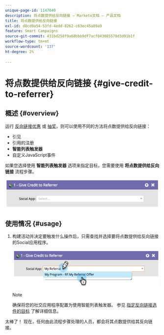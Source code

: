 ```yaml
---
unique-page-id: 1147040
description: 将点数提供给反向链接 — Marketo文档 — 产品文档
title: 将点数提供给反向链接
exl-id: d8cd9a54-53fd-4edd-8262-c63ec45a89a9
feature: Smart Campaigns
source-git-commit: 431bd258f9a68bbb9df7acf043085578d3d91b1f
workflow-type: tm+mt
source-wordcount: '137'
ht-degree: 2%

---
```


# 将点数提供给反向链接 {#give-credit-to-referrer}

## 概述 {#overview}

运行 [反向链接优惠](/help/marketo/product-docs/demand-generation/social/referral-offers/create-a-referral-offer.md) 或 [抽奖](/help/marketo/product-docs/demand-generation/social/sweepstakes/create-sweepstakes.md)，则可以使用不同的方法将点数提供给反向链接：

* 引见
* 引用的注册
* **智能列表触发器**
* 自定义JavaScript事件

如果您选择使用 **智能列表触发器** 选项来指定目标，您需要使用 **将点数提供给反向链接** 流程步骤。

![](assets/image2014-9-22-15-3a59-3a18.png)

## 使用情况 {#usage}

1. 构建活动并决定要触发什么操作后，只需查找并选择要将点数提供给反向链接的Social应用程序。

   ![](assets/image2014-9-22-15-3a59-3a39.png)

   >[!NOTE]
   >
   >确保将您的社交应用程序配置为使用智能列表触发器。 参见  [指定反向链接选件的目标](/help/marketo/product-docs/demand-generation/social/referral-offers/specify-goal-for-referral-offer.md) 了解详细信息。

太棒了！ 现在，任何由此流程步骤处理的人员，都会将其点数提供给其反向链接。
